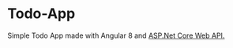 # Todo-App
Simple Todo App made with Angular 8 and [ASP.Net Core Web API.](https://github.com/Eyeskrim/asp-net-core-web-api)
